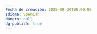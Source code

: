 ```yaml
---
Fecha de creación: 2025-09-30T00:00:00
Idioma: Spanish
Número: null
dg-publish: true
---
```


<!-- Contenido pendiente de transcribir para "Recuerdos". -->
